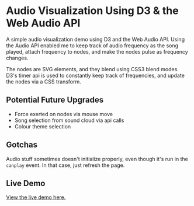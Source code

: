 # Audio Visualization Using D3 & the Web Audio API

A simple audio visualization demo using D3 and the Web Audio API. Using the Audio API enabled me to keep track of audio frequency as the song played, attach frequency to nodes, and make the nodes pulse as frequency changes.

The nodes are SVG elements, and they blend using CSS3 blend modes. D3's timer api is used to constantly keep track of frequencies, and update the nodes via a CSS transform.

## Potential Future Upgrades

* Force exerted on nodes via mouse move
* Song selection from sound cloud via api calls
* Colour theme selection

## Gotchas

Audio stuff sometimes doesn't initialize properly, even though it's run in the `canplay` event. In that case, just refresh the page.

## Live Demo

[View the live demo here.](http://callmenick.com/_development/d3-audio-visualizer/)